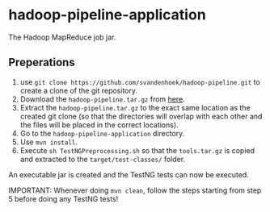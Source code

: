 # hadoop-pipeline-application
The Hadoop MapReduce job jar.

## Preperations
1. use `git clone https://github.com/svandenhoek/hadoop-pipeline.git` to create a clone of the git repository.
2. Download the `hadoop-pipeline.tar.gz` from [here](https://molgenis26.target.rug.nl/downloads/hadoop/).
3. Extract the `hadoop-pipeline.tar.gz` to the exact same location as the created git clone (so that the directories will overlap with each other and the files will be placed in the correct locations).
4. Go to the  `hadoop-pipeline-application` directory.
5. Use `mvn install`.
6. Execute `sh TestNGPreprocessing.sh` so that the `tools.tar.gz` is copied and extracted to the `target/test-classes/` folder.

An executable jar is created and the TestNG tests can now be executed.

IMPORTANT: Whenever doing `mvn clean`, follow the steps starting from step 5 before doing any TestNG tests!
